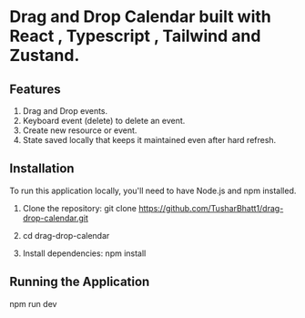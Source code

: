 # Drag and Drop Calendar built with React , Typescript , Tailwind and Zustand.

## Features

1. Drag and Drop events.
2. Keyboard event (delete) to delete an event.
3. Create new resource or event.
4. State saved locally that keeps it maintained even after hard refresh.

## Installation

To run this application locally, you'll need to have Node.js and npm installed. 
1. Clone the repository:
    git clone https://github.com/TusharBhatt1/drag-drop-calendar.git
2.  cd drag-drop-calendar

3. Install dependencies:
    npm install


## Running the Application

npm run dev

